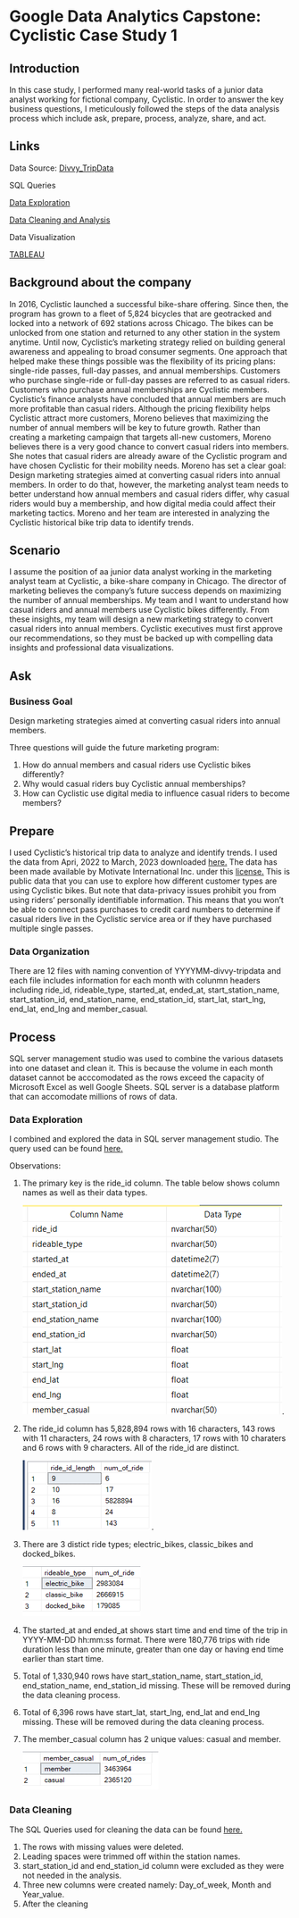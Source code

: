 # Google Data Analytics Capstone: Cyclistic Case Study 1

## Introduction

In this case study, I performed many real-world tasks of a junior data analyst working for fictional company, Cyclistic. In order to answer the key business questions, I meticulously followed the steps of the data analysis process which include ask, prepare, process, analyze, share, and act.

## Links
Data Source: <a href="https://divvy-tripdata.s3.amazonaws.com/index.html">Divvy_TripData</a>

SQL Queries

<a href="https://github.com/GloriaOlaleye/gloriaolaleye.github.io/blob/main/Cyclistic%20%20tripdata%20exploration.sql">Data Exploration</a>

<a href="https://github.com/GloriaOlaleye/gloriaolaleye.github.io/blob/main/Cyclistic%20tripdata%20Cleaning.sql">Data Cleaning and Analysis</a>

 Data Visualization

<a href="https://public.tableau.com/app/profile/gloria.olaleye/viz/CyclisticTripdataDashboard/TotalTripsatStartingStation">TABLEAU</a>

## Background about the company

In 2016, Cyclistic launched a successful bike-share offering. Since then, the program has grown to a fleet of 5,824 bicycles that are geotracked and locked into a network of 692 stations across Chicago. The bikes can be unlocked from one station and returned to any other station in the system anytime.
Until now, Cyclistic’s marketing strategy relied on building general awareness and appealing to broad consumer segments. One approach that helped make these things possible was the flexibility of its pricing plans: single-ride passes, full-day passes, and annual memberships. Customers who purchase single-ride or full-day passes are referred to as casual riders. Customers who purchase annual memberships are Cyclistic members.
Cyclistic’s finance analysts have concluded that annual members are much more profitable than casual riders. Although the pricing flexibility helps Cyclistic attract more customers, Moreno believes that maximizing the number of annual members will be key to future growth. Rather than creating a marketing campaign that targets all-new customers, Moreno believes there is a very good chance to convert casual riders into members. She notes that casual riders are already aware of the Cyclistic program and have chosen Cyclistic for their mobility needs.
Moreno has set a clear goal: Design marketing strategies aimed at converting casual riders into annual members. In order to do that, however, the marketing analyst team needs to better understand how annual members and casual riders differ, why casual riders would buy a membership, and how digital media could affect their marketing tactics. Moreno and her team are interested in analyzing the Cyclistic historical bike trip data to identify trends.

## Scenario

I assume the position of aa junior data analyst working in the marketing analyst team at Cyclistic, a bike-share company in Chicago. The director of marketing believes the company’s future success depends on maximizing the number of annual memberships. My team and I want to understand how casual riders and annual members use Cyclistic bikes differently. From these insights, my team will design a new marketing strategy to convert casual riders into annual members. Cyclistic executives must first approve our recommendations, so they must be backed up with compelling data insights and professional data visualizations.

## Ask

### Business Goal

Design marketing strategies aimed at converting casual riders into annual members.

Three questions will guide the future marketing program:

1. How do annual members and casual riders use Cyclistic bikes differently?
2. Why would casual riders buy Cyclistic annual memberships?
3. How can Cyclistic use digital media to influence casual riders to become members?

## Prepare

I used Cyclistic’s historical trip data to analyze and identify trends. I used the data from Apri, 2022 to March, 2023 downloaded <a href="https://divvy-tripdata.s3.amazonaws.com/index.html">here.</a> The data has been made available by Motivate International Inc. under this <a href="https://ride.divvybikes.com/data-license-agreement">license.</a> This is public data that you can use to explore how different customer types are using Cyclistic bikes. But note that data-privacy issues prohibit you from using riders’ personally identifiable information. This means that you won’t be able to connect pass purchases to credit card numbers to determine if casual riders live in the Cyclistic service area or if they have purchased multiple single passes.

### Data Organization
There are 12 files with naming convention of YYYYMM-divvy-tripdata and each file includes information for each month with colunmn headers including ride_id, rideable_type, started_at, ended_at, start_station_name, start_station_id, end_station_name, end_station_id, start_lat, start_lng, end_lat, end_lng and member_casual.

## Process

SQL server management studio was used to combine the various datasets into one dataset and clean it. This is because the volume in each month dataset cannot be acccomodated as the rows exceed the capacity of Microsoft Excel as well Google Sheets. SQL server is a database platform that can accomodate millions of rows of data.

### Data Exploration

I combined and explored the data in SQL server management studio. The query used can be found 
<a href="https://github.com/GloriaOlaleye/gloriaolaleye.github.io/blob/main/Cyclistic%20%20tripdata%20exploration.sql">here.</a>

Observations:

1. The primary key is the ride_id column. The table below shows column names as well as their data types.

    ![image](datatype.png).
   
3. The ride_id column has 5,828,894 rows with 16 characters, 143 rows with 11 characters, 24 rows with 8 characters, 17 rows with 10 charaters and 6 rows with 9 characters. All of the ride_id are distinct.

    ![image](1.png).

4. There are 3 distict ride types; electric_bikes, classic_bikes and docked_bikes.
 
    ![image](2.png)

 5. The started_at and ended_at shows start time and end time of the trip in YYYY-MM-DD hh:mm:ss format. There were 180,776 trips with ride duration less than one minute, greater than one day or having end time earlier than start time.

7. Total of 1,330,940 rows have start_station_name, start_station_id, end_station_name, end_station_id missing. These will be removed during the data cleaning process.
  
8. Total of 6,396 rows have start_lat, start_lng, end_lat and end_lng  missing. These will be removed during the data cleaning process.

9. The member_casual column has 2 unique values: casual and member.

    ![image](3.png)

### Data Cleaning

The SQL Queries used for cleaning the data can be found <a href="https://github.com/GloriaOlaleye/gloriaolaleye.github.io/blob/main/Cyclistic%20tripdata%20Cleaning.sql">here.</a>

1. The rows with missing values were deleted.
2. Leading spaces were trimmed off within the station names.
3. start_station_id and end_station_id column were excluded as they were not needed in the analysis.
4. Three new columns were created namely: Day_of_week, Month and Year_value.
5. After the cleaning
